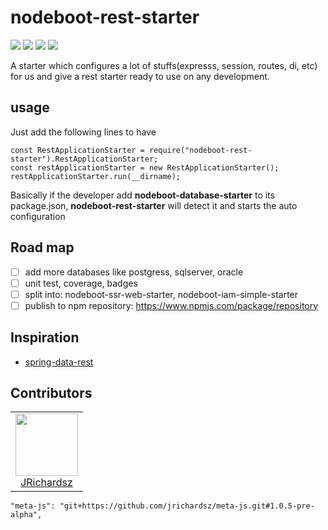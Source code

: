 # nodeboot-rest-starter

![](./coverage/lines.svg) ![](./coverage/statements.svg) ![](./coverage/branches.svg) ![](./coverage/functions.svg)

A starter which configures a lot of stuffs(expresss, session, routes, di, etc) for us and give a rest starter ready to use on any development.

## usage

Just add the following lines to have
```
const RestApplicationStarter = require("nodeboot-rest-starter").RestApplicationStarter;
const restApplicationStarter = new RestApplicationStarter();
restApplicationStarter.run(__dirname);
```

Basically if the developer add **nodeboot-database-starter** to its package.json, **nodeboot-rest-starter** will detect it and starts the auto configuration

## Road map

- [ ] add more databases like postgress, sqlserver, oracle
- [ ] unit test, coverage, badges
- [ ] split into: nodeboot-ssr-web-starter, nodeboot-iam-simple-starter
- [ ] publish to npm repository: https://www.npmjs.com/package/repository

## Inspiration

- [spring-data-rest](https://github.com/spring-projects/spring-data-rest)

## Contributors

<table>
  <tbody>
    <td style="text-align: center;" >
      <img src="https://avatars0.githubusercontent.com/u/3322836?s=460&v=4" width="100px;"/>
      <br />
      <label><a href="http://jrichardsz.github.io/">JRichardsz</a></label>
      <br />
    </td>    
  </tbody>
</table>

    "meta-js": "git+https://github.com/jrichardsz/meta-js.git#1.0.5-pre-alpha",
